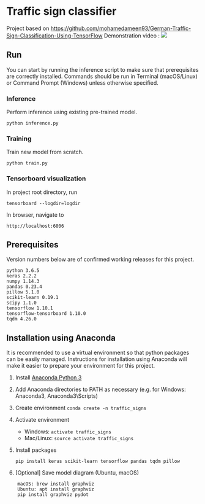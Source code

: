 # Traffic sign classifier
Project based on https://github.com/mohamedameen93/German-Traffic-Sign-Classification-Using-TensorFlow
Demonstration video :
![](ezgif.com-gif-maker.gif)

## Run
You can start by running the inference script to make sure that prerequisites are correctly installed.
Commands should be run in Terminal (macOS/Linux) or Command Prompt (Windows) unless otherwise specified.

### Inference
Perform inference using existing pre-trained model.

    python inference.py

### Training
Train new model from scratch.

    python train.py
    
### Tensorboard visualization
In project root directory, run

    tensorboard --logdir=logdir
    
In browser, navigate to
    
    http://localhost:6006

## Prerequisites

Version numbers below are of confirmed working releases for this project.

    python 3.6.5
    keras 2.2.2   
    numpy 1.14.3
    pandas 0.23.4
    pillow 5.1.0
    scikit-learn 0.19.1
    scipy 1.1.0
    tensorflow 1.10.1
    tensorflow-tensorboard 1.10.0
    tqdm 4.26.0
    
## Installation using Anaconda
It is recommended to use a virtual environment so that python packages can be easily managed.
Instructions for installation using Anaconda will make it easier to prepare your environment for this project.

1. Install [Anaconda Python 3](https://www.continuum.io/downloads)
2. Add Anaconda directories to PATH as necessary (e.g. for Windows: Anaconda3, Anaconda3\\Scripts)
3. Create environment `conda create -n traffic_signs`
4. Activate environment
    * Windows: `activate traffic_signs`
    * Mac/Linux: `source activate traffic_signs`
5. Install packages
 
    `pip install keras scikit-learn tensorflow pandas tqdm pillow` 

6. [Optional] Save model diagram (Ubuntu, macOS)
```
    macOS: brew install graphviz
    Ubuntu: apt install graphviz
    pip install graphviz pydot
```
